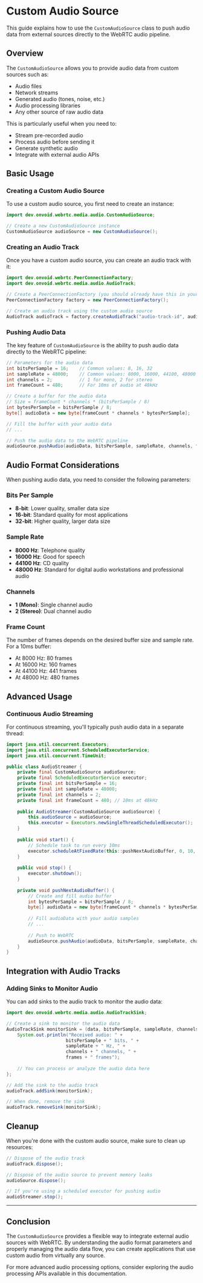 # Custom Audio Source

This guide explains how to use the `CustomAudioSource` class to push audio data from external sources directly to the WebRTC audio pipeline.

## Overview

The `CustomAudioSource` allows you to provide audio data from custom sources such as:
- Audio files
- Network streams
- Generated audio (tones, noise, etc.)
- Audio processing libraries
- Any other source of raw audio data

This is particularly useful when you need to:
- Stream pre-recorded audio
- Process audio before sending it
- Generate synthetic audio
- Integrate with external audio APIs

## Basic Usage

### Creating a Custom Audio Source

To use a custom audio source, you first need to create an instance:

```java
import dev.onvoid.webrtc.media.audio.CustomAudioSource;

// Create a new CustomAudioSource instance
CustomAudioSource audioSource = new CustomAudioSource();
```

### Creating an Audio Track

Once you have a custom audio source, you can create an audio track with it:

```java
import dev.onvoid.webrtc.PeerConnectionFactory;
import dev.onvoid.webrtc.media.audio.AudioTrack;

// Create a PeerConnectionFactory (you should already have this in your WebRTC setup)
PeerConnectionFactory factory = new PeerConnectionFactory();

// Create an audio track using the custom audio source
AudioTrack audioTrack = factory.createAudioTrack("audio-track-id", audioSource);
```

### Pushing Audio Data

The key feature of `CustomAudioSource` is the ability to push audio data directly to the WebRTC pipeline:

```java
// Parameters for the audio data
int bitsPerSample = 16;    // Common values: 8, 16, 32
int sampleRate = 48000;    // Common values: 8000, 16000, 44100, 48000
int channels = 2;          // 1 for mono, 2 for stereo
int frameCount = 480;      // For 10ms of audio at 48kHz

// Create a buffer for the audio data
// Size = frameCount * channels * (bitsPerSample / 8)
int bytesPerSample = bitsPerSample / 8;
byte[] audioData = new byte[frameCount * channels * bytesPerSample];

// Fill the buffer with your audio data
// ...

// Push the audio data to the WebRTC pipeline
audioSource.pushAudio(audioData, bitsPerSample, sampleRate, channels, frameCount);
```

## Audio Format Considerations

When pushing audio data, you need to consider the following parameters:

### Bits Per Sample
- **8-bit**: Lower quality, smaller data size
- **16-bit**: Standard quality for most applications
- **32-bit**: Higher quality, larger data size

### Sample Rate
- **8000 Hz**: Telephone quality
- **16000 Hz**: Good for speech
- **44100 Hz**: CD quality
- **48000 Hz**: Standard for digital audio workstations and professional audio

### Channels
- **1 (Mono)**: Single channel audio
- **2 (Stereo)**: Dual channel audio

### Frame Count
The number of frames depends on the desired buffer size and sample rate. For a 10ms buffer:
- At 8000 Hz: 80 frames
- At 16000 Hz: 160 frames
- At 44100 Hz: 441 frames
- At 48000 Hz: 480 frames

## Advanced Usage

### Continuous Audio Streaming

For continuous streaming, you'll typically push audio data in a separate thread:

```java
import java.util.concurrent.Executors;
import java.util.concurrent.ScheduledExecutorService;
import java.util.concurrent.TimeUnit;

public class AudioStreamer {
    private final CustomAudioSource audioSource;
    private final ScheduledExecutorService executor;
    private final int bitsPerSample = 16;
    private final int sampleRate = 48000;
    private final int channels = 2;
    private final int frameCount = 480; // 10ms at 48kHz
    
    public AudioStreamer(CustomAudioSource audioSource) {
        this.audioSource = audioSource;
        this.executor = Executors.newSingleThreadScheduledExecutor();
    }
    
    public void start() {
        // Schedule task to run every 10ms
        executor.scheduleAtFixedRate(this::pushNextAudioBuffer, 0, 10, TimeUnit.MILLISECONDS);
    }
    
    public void stop() {
        executor.shutdown();
    }
    
    private void pushNextAudioBuffer() {
        // Create and fill audio buffer
        int bytesPerSample = bitsPerSample / 8;
        byte[] audioData = new byte[frameCount * channels * bytesPerSample];
        
        // Fill audioData with your audio samples
        // ...
        
        // Push to WebRTC
        audioSource.pushAudio(audioData, bitsPerSample, sampleRate, channels, frameCount);
    }
}
```

## Integration with Audio Tracks

### Adding Sinks to Monitor Audio

You can add sinks to the audio track to monitor the audio data:

```java
import dev.onvoid.webrtc.media.audio.AudioTrackSink;

// Create a sink to monitor the audio data
AudioTrackSink monitorSink = (data, bitsPerSample, sampleRate, channels, frames) -> {
    System.out.println("Received audio: " + 
                      bitsPerSample + " bits, " + 
                      sampleRate + " Hz, " + 
                      channels + " channels, " + 
                      frames + " frames");
    
    // You can process or analyze the audio data here
};

// Add the sink to the audio track
audioTrack.addSink(monitorSink);

// When done, remove the sink
audioTrack.removeSink(monitorSink);
```

## Cleanup

When you're done with the custom audio source, make sure to clean up resources:

```java
// Dispose of the audio track
audioTrack.dispose();

// Dispose of the audio source to prevent memory leaks
audioSource.dispose();

// If you're using a scheduled executor for pushing audio
audioStreamer.stop();
```

---

## Conclusion

The `CustomAudioSource` provides a flexible way to integrate external audio sources with WebRTC. By understanding the audio format parameters and properly managing the audio data flow, you can create applications that use custom audio from virtually any source.

For more advanced audio processing options, consider exploring the audio processing APIs available in this documentation.
